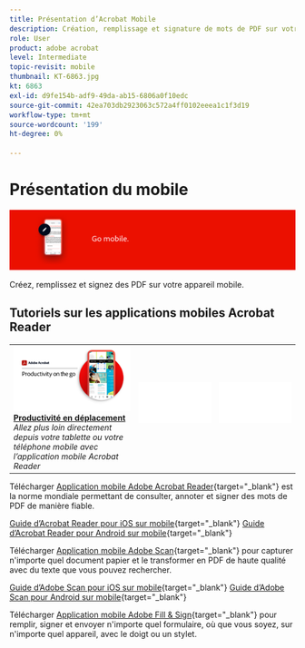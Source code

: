 ```yaml
---
title: Présentation d’Acrobat Mobile
description: Création, remplissage et signature de mots de PDF sur votre appareil mobile
role: User
product: adobe acrobat
level: Intermediate
topic-revisit: mobile
thumbnail: KT-6863.jpg
kt: 6863
exl-id: d9fe154b-adf9-49da-ab15-6806a0f10edc
source-git-commit: 42ea703db2923063c572a4ff0102eeea1c1f3d19
workflow-type: tm+mt
source-wordcount: '199'
ht-degree: 0%

---
```


# Présentation du mobile

![Image mobile Acrobat](../assets/Hero-Mobile.png)

Créez, remplissez et signez des PDF sur votre appareil mobile.

## Tutoriels sur les applications mobiles Acrobat Reader

<table style="table-layout:fixed">
<tr>
  <td>
    <a href="../getting-started/productivity.md">
      <img alt="Productivité en déplacement" src="../assets/Productivity_1280.png" />
    </a>
    <div>
     <a href="../getting-started/productivity.md"><strong>Productivité en déplacement</strong></a>
    </div>
    <em>Allez plus loin directement depuis votre tablette ou votre téléphone mobile avec l’application mobile Acrobat Reader</em>
    <br>
  </td>
  <td>
   <img alt="Espaceur" src="../assets/Whitespacer.png" />
    <div>
    <br>
  </td>
  <td>
   <img alt="Espaceur" src="../assets/Whitespacer.png" />
    <div>
    <br>
  </td>
</tr>
</table>

Télécharger [Application mobile Adobe Acrobat Reader](https://www.adobe.com/acrobat/mobile/acrobat-reader.html){target=&quot;_blank&quot;} est la norme mondiale permettant de consulter, annoter et signer des mots de PDF de manière fiable.

[Guide d’Acrobat Reader pour iOS sur mobile](https://www.adobe.com/devnet-docs/acrobat/ios/en/){target=&quot;_blank&quot;}
[Guide d’Acrobat Reader pour Android sur mobile](https://www.adobe.com/devnet-docs/acrobat/android/en/){target=&quot;_blank&quot;}

Télécharger [Application mobile Adobe Scan](https://www.adobe.com/acrobat/mobile/scanner-app.html){target=&quot;_blank&quot;} pour capturer n&#39;importe quel document papier et le transformer en PDF de haute qualité avec du texte que vous pouvez rechercher.

[Guide d’Adobe Scan pour iOS sur mobile](https://www.adobe.com/devnet-docs/adobescan/ios/en/){target=&quot;_blank&quot;}
[Guide d’Adobe Scan pour Android sur mobile](https://www.adobe.com/devnet-docs/adobescan/android/en/){target=&quot;_blank&quot;}

Télécharger [Application mobile Adobe Fill &amp; Sign](https://www.adobe.com/acrobat/mobile/fill-sign-pdfs.html){target=&quot;_blank&quot;} pour remplir, signer et envoyer n&#39;importe quel formulaire, où que vous soyez, sur n&#39;importe quel appareil, avec le doigt ou un stylet.
